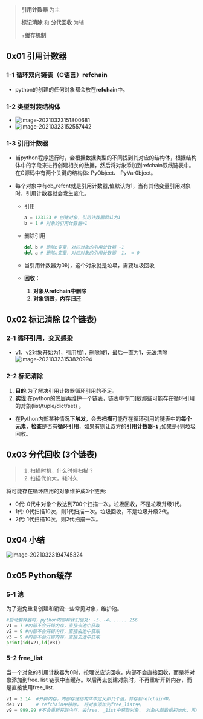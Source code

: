 > **引用计数器** 为主
>
> **标记清除** 和 **分代回收** 为辅
>
> +**缓存机制**

## 0x01 引用计数器

### 1-1 循环双向链表（C语言）refchain

* python的创建的任何对象都会放在**refchain**中。

### 1-2 类型封装结构体

* ![image-20210323151800681](D:\Pictures\markdown.img\image-20210323151800681.png)
* ![image-20210323152557442](D:\Pictures\markdown.img\image-20210323152557442.png)

### 1-3 引用计数器

* 当python程序运行时，会根据数据类型的不同找到其对应的结构体，根据结构体中的字段来进行创建相关的数据，然后将对象添加到refchain双线链表中。在C源码中有两个关键的结构体: PyObject、 PyVar0bject。

* 每个对象中有ob_refcnt就是引用计数器,值默认为1，当有其他变量引用对象时，引用计数器就会发生变化。

  * 引用 

    ```Python
    a = 123123 # 创建对象，引用计数器默认为1
    b = 1 # 对象的引用计数器+1
    ```

  * 删除引用

    ```python
    del b # 删除b变量，对应对象的引用计数器 -1
    del a # 删除a变量，对应对象的引用计数器 -1， = 0
    ```

  * 当引用计数器为0时，这个对象就是垃圾，需要垃圾回收

  * **回收**：

    1. **对象从refchain中删除**
    2. **对象销毁，内存归还**

## 0x02 标记清除 (2个链表)

### 2-1 循环引用，交叉感染

* v1，v2对象开始为1，引用加1，删除减1，最后一直为1，无法清除![image-20210323153820994](D:\Pictures\markdown.img\image-20210323153820994.png)

### 2-2 标记清除

1. **目的**:为了解决引用计数器循环引用的不足。
2. **实现**:在python的底层再维护一个链表，链表中专门]放那些可能存在循环引用的对象(list/tuple/dict/set) 。

* 在Python内部某种情况下**触发**，会去**扫描**可能存在循环引用的链表中的**每个元素**，**检查**是否有**循环引用**，如果有则让双方的**引用计数器`-1`** ;如果是`0`则垃圾回收。

## 0x03 分代回收 (3个链表)

> 1. 扫描时机，什么时候扫描？
> 2. 扫描代价大，耗时久

将可能存在循环应用的对象维护成3个链表: 

* 0代: 0代中对象个数达到700个扫描一次。垃圾回收，不是垃圾升级1代。
* 1代: 0代扫描10次，则1代扫描一次。垃圾回收，不是垃圾升级2代。
* 2代: 1代扫描10次，则2代扫描一次。

## 0x04 小结

![image-20210323194745324](D:\Pictures\markdown.img\image-20210323194745324.png)

## 0x05 Python缓存

### 5-1 池

 为了避免重复创建和销毁--些常见对象，维护池。

```python
#启动解释器时，python内部帮我们创处: -5、-4、..... 256
v1 = 7 #内部不会开辟内存，直接去池中获取
v2 = 9 #内部不会开辟内存，直接去池中获取
v3 = 9 #内部不会开辟内存，直接去池中获取
print(id(v2),id(v3))
```

### 5-2 free_list

当一个对象的引用计数器为0时，按理说应该回收，内部不会直接回收，而是将对象添加到free. list 链表中当缓存。以后再去创建对象时，不再重新开辟内存，而是直接使用free_list.

```python
v1 = 3.14  #开辟内存，内部存储结构体中定义那几个值，并存到refchain中。
de1 v1     # refchain中移除， 将对象添加到free_list中。
v9 = 999.99 #不会重新开辟内存，去free. _1ist中获取对象， 对象内部数据初始化，再放到refchain中。
```